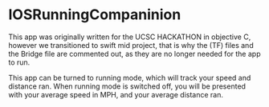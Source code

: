 # IOSRunningCompaninion
This app was originally written for the UCSC HACKATHON in objective C,
however we transitioned to swift mid project, that is why the (TF) files and the Bridge file are commented out, 
as they are no longer needed for the app to run. 


This app can be turned to running mode, which will track your speed and distance ran. When running mode is switched off, you will be presented with your average speed in MPH, and your average distance ran.
